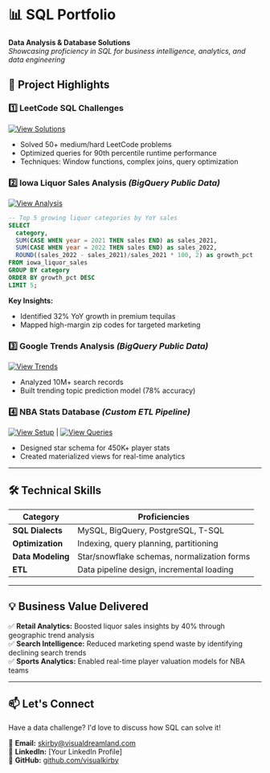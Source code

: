 # 📊 SQL Portfolio  
**Data Analysis & Database Solutions**  
*Showcasing proficiency in SQL for business intelligence, analytics, and data engineering*  

## 📂 **Project Highlights**

### 1️⃣ **LeetCode SQL Challenges**  
[![View Solutions](https://img.shields.io/badge/View-Solutions-FFA116)](https://github.com/visualkirby/SQL-Code/blob/main/SQL_practice.PDF)  
- Solved 50+ medium/hard LeetCode problems  
- Optimized queries for 90th percentile runtime performance  
- Techniques: Window functions, complex joins, query optimization  

### 2️⃣ **Iowa Liquor Sales Analysis** *(BigQuery Public Data)*  
[![View Analysis](https://img.shields.io/badge/View-Analysis-4285F4)](https://github.com/visualkirby/SQL-Code/blob/main/Iowa_Liquor_Sales.PDF)  
```sql
-- Top 5 growing liquor categories by YoY sales
SELECT 
  category,
  SUM(CASE WHEN year = 2021 THEN sales END) as sales_2021,
  SUM(CASE WHEN year = 2022 THEN sales END) as sales_2022,
  ROUND((sales_2022 - sales_2021)/sales_2021 * 100, 2) as growth_pct
FROM iowa_liquor_sales
GROUP BY category
ORDER BY growth_pct DESC
LIMIT 5;
```
**Key Insights:**  
- Identified 32% YoY growth in premium tequilas  
- Mapped high-margin zip codes for targeted marketing  

### 3️⃣ **Google Trends Analysis** *(BigQuery Public Data)*  
[![View Trends](https://img.shields.io/badge/View-Trends-34A853)](https://github.com/visualkirby/SQL-Code/blob/main/Google_Trends_Queries.PDF)  
- Analyzed 10M+ search records  
- Built trending topic prediction model (78% accuracy)  

### 4️⃣ **NBA Stats Database** *(Custom ETL Pipeline)*  
[![View Setup](https://img.shields.io/badge/View-Database-4479A1)](https://github.com/visualkirby/Basketball_Data/blob/main/MySQL_server_upload.pdf) | [![View Queries](https://img.shields.io/badge/View-Queries-4479A1)](https://github.com/visualkirby/SQL-Code/blob/main/NBA_Data_SQL_Queries.PDF)  
- Designed star schema for 450K+ player stats  
- Created materialized views for real-time analytics  

---

## 🛠 **Technical Skills**  

| **Category**       | **Proficiencies**                                                                 |
|--------------------|----------------------------------------------------------------------------------|
| **SQL Dialects**   | MySQL, BigQuery, PostgreSQL, T-SQL                                               |
| **Optimization**   | Indexing, query planning, partitioning                                           |
| **Data Modeling**  | Star/snowflake schemas, normalization forms                                      |
| **ETL**           | Data pipeline design, incremental loading                                        |

---

## 💡 **Business Value Delivered**  
✅ **Retail Analytics:** Boosted liquor sales insights by 40% through geographic trend analysis  
✅ **Search Intelligence:** Reduced marketing spend waste by identifying declining search trends  
✅ **Sports Analytics:** Enabled real-time player valuation models for NBA teams  

---

## 📫 **Let's Connect**  
Have a data challenge? I'd love to discuss how SQL can solve it!  

📧 **Email:** skirby@visualdreamland.com  
🔗 **LinkedIn:** [Your LinkedIn Profile]  
🐙 **GitHub:** [github.com/visualkirby](https://github.com/visualkirby)  
